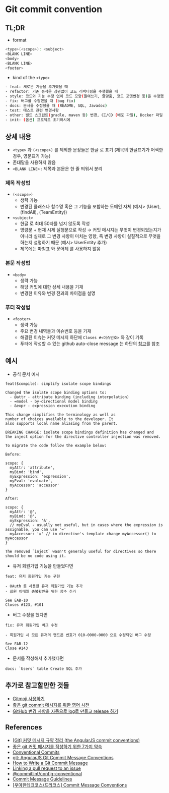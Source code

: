 # Git commit convention

## TL;DR

- format
``` sh
<type>(<scope>): <subject>
<BLANK LINE>
<body>
<BLANK LINE>
<footer>
```

- kind of the `<type>` 
``` sh
- feat: 새로운 기능을 추가했을 때
- refactor: 기존 동작은 상관없이 코드 리팩터링을 수행했을 때
- style: 코드와 기능 수정 없이 코드 모양(들여쓰기, 줄맞춤, 코드 포맷변경 등)을 수정했을 때
- fix: 버그를 수정했을 때 (bug fix)
- docs: 문서를 수정했을 때 (README, SQL, Javadoc)
- test: 테스트 관련 변경사항 
- other: 빌드 스크립트(gradle, maven 등) 변경, CI/CD (배포 파일), Docker 파일 변경
- init: (옵션) 프로젝트 초기화시에 
``` 

## 상세 내용

- `<type>` 과 `(<scope>)` 를 제외한 문장들은 한글 로 표기 (제목의 한글표기가 어색한경우, 영문표기 가능) 
- 존대말을 사용하지 않음
- `<BLANK LINE>` : 제목과 본문은 한 줄 띄워서 분리

### 제목 작성법

- `(<scope>)`
  - 생략 가능
  - 변경된 클래스나 함수명 혹은 그 기능을 포함하는 도메인 자체 (예시> (User), (findAll), (TeamEntity)) 
- `<subject>`
  - 한글 로 최대 50자를 넘지 않도록 작성
  - 명령문 + 현재 시제 실행문으로 작성 → 커밋 메시지는 무엇이 변경되었는지가 아니라 실제로 그 변경 사항이 미치는 영향, 즉 변경 사항이 실질적으로 무엇을 하는지 설명하기 때문 (예시> UserEntity 추가) 
  - 제목에는 마침표 와 문어체 를 사용하지 않음

### 본문 작성법

- `<body>`
  - 생략 가능
  - 해당 커밋에 대한 상세 내용을 기재
  - 변경한 이유와 변경 전과의 차이점을 설명

### 푸터 작성법

- `<footer>`
  - 생략 가능
  - 주요 변경 내역들과 이슈번호 등을 기재
  - 해결된 이슈는 커밋 메시지 하단에 `Closes #<이슈번호>` 와 같이 기록
  - 푸터에 작성할 수 있는 github auto-close message 는 하단의 [참고](https://docs.github.com/en/issues/tracking-your-work-with-issues/linking-a-pull-request-to-an-issue)를 참조

## 예시

- 공식 문서 예시

```
feat($compile): simplify isolate scope bindings

Changed the isolate scope binding options to:
  - @attr - attribute binding (including interpolation)
  - =model - by-directional model binding
  - &expr - expression execution binding

This change simplifies the terminology as well as
number of choices available to the developer. It
also supports local name aliasing from the parent.

BREAKING CHANGE: isolate scope bindings definition has changed and
the inject option for the directive controller injection was removed.

To migrate the code follow the example below:

Before:

scope: {
  myAttr: 'attribute',
  myBind: 'bind',
  myExpression: 'expression',
  myEval: 'evaluate',
  myAccessor: 'accessor'
}

After:

scope: {
  myAttr: '@',
  myBind: '@',
  myExpression: '&',
  // myEval - usually not useful, but in cases where the expression is assignable, you can use '='
  myAccessor: '=' // in directive's template change myAccessor() to myAccessor
}

The removed `inject` wasn't generaly useful for directives so there should be no code using it.
```

- 유저 회원가입 기능을 만들었다면

```
feat: 유저 회원가입 기능 구현

- OAuth 를 사용한 유저 회원가입 기능 추가
- 회원 이메일 중복확인을 위한 함수 추가

See EAB-10
Closes #123, #101
```

- 버그 수정을 했다면

```
fix: 유저 회원가입 버그 수정

- 회원가입 시 모든 유저의 핸드폰 번호가 010-0000-0000 으로 수정되던 버그 수정

See EAB-12
Close #143
```

- 문서를 작성해서 추가했다면

```
docs: `Users` table Create SQL 추가
```

## 추가로 참고할만한 것들

- [Gitmoji 사용하기](https://treasurebear.tistory.com/70)
- [좋은 git commit 메시지를 위한 영어 사전](https://blog.ull.im/engineering/2019/03/10/logs-on-git.html)
- [GitHub 변경 사항을 자동으로 log로 만들고 release 하기](https://musma.github.io/2020/07/27/changelog.html)

## References
- [\[Git\] 커밋 메시지 규약 정리 (the AngularJS commit conventions)](https://velog.io/@outstandingboy/Git-%EC%BB%A4%EB%B0%8B-%EB%A9%94%EC%8B%9C%EC%A7%80-%EA%B7%9C%EC%95%BD-%EC%A0%95%EB%A6%AC-the-AngularJS-commit-conventions)
- [좋은 git 커밋 메시지를 작성하기 위한 7가지 약속](https://meetup.nhncloud.com/posts/106)
- [Conventional Commits](https://www.conventionalcommits.org/ko/v1.0.0/)
- [git: AngularJS Git Commit Message Conventions](http://dogfeet.github.io/articles/2013/angularjs-git-commit-message-conventions.html) 
- [How to Write a Git Commit Message](https://cbea.ms/git-commit/)
- [Linking a pull request to an issue](https://docs.github.com/en/issues/tracking-your-work-with-issues/linking-a-pull-request-to-an-issue) 
- [@commitlint/config-conventional](https://github.com/conventional-changelog/commitlint/tree/master/%40commitlint/config-conventional) 
- [Commit Message Guidelines](https://github.com/angular/angular/blob/22b96b9/CONTRIBUTING.md#-commit-message-guidelines) 
- [\[우아한테크코스/프리코스\] Commit Message Conventions](https://programmer-ririhan.tistory.com/335)


